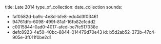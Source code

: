 title: Late 2014
type_of_collection: date_collection
sounds:
  - faf0582d-ba9c-4e8d-bfe8-edc4d3f03461
  - 94761dfc-6098-499f-81a1-16fb82e1cdd2
  - c0015844-0ad0-4017-afed-be7fe517038e
  - defc8923-4e50-40bc-8844-014479d70e43
id: b5d2ab52-373b-47c4-905e-3f011f0be2d1
